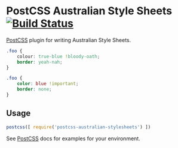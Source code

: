 # PostCSS Australian Style Sheets [![Build Status][ci-img]][ci]

[PostCSS] plugin for writing Australian Style Sheets.

[PostCSS]: https://github.com/postcss/postcss
[ci-img]:  https://travis-ci.org/dp-lewis/postcss-australian-stylesheets.svg
[ci]:      https://travis-ci.org/dp-lewis/postcss-australian-stylesheets

```css
.foo {
    colour: true-blue !bloody-oath;
    border: yeah-nah;
}
```

```css
.foo {
    color: blue !important;
    border: none;
}
```

## Usage

```js
postcss([ require('postcss-australian-stylesheets') ])
```

See [PostCSS] docs for examples for your environment.
